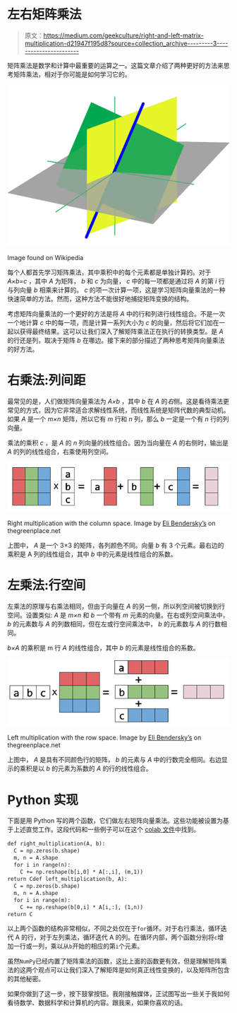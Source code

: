 # 左右矩阵乘法

> 原文：<https://medium.com/geekculture/right-and-left-matrix-multiplication-d21947f195d8?source=collection_archive---------3----------------------->

矩阵乘法是数学和计算中最重要的运算之一。这篇文章介绍了两种更好的方法来思考矩阵乘法，相对于你可能是如何学习它的。

![](img/a3cb3b4b45201cb75475f566d46d528d.png)

Image found on Wikipedia

每个人都首先学习矩阵乘法，其中乘积中的每个元素都是单独计算的。对于 *A×b=c* ，其中 *A* 为矩阵， *b* 和 *c* 为向量， *c* 中的每一项都是通过将 *A* 的第 *i* 行与列向量 *b* 相乘来计算的。 *c* 的项一次计算一项，这是学习矩阵向量乘法的一种快速简单的方法。然而，这种方法不能很好地捕捉矩阵变换的结构。

考虑矩阵向量乘法的一个更好的方法是将 *A* 中的行和列进行线性组合。不是一次一个地计算 *c* 中的每一项，而是计算一系列大小为 *c* 的向量，然后将它们加在一起以获得最终结果。这可以让我们深入了解矩阵乘法正在执行的转换类型。是 *A* 的行还是列，取决于矩阵 *b* 在哪边。接下来的部分描述了两种思考矩阵向量乘法的好方法。

# 右乘法:列间距

最常见的是，人们做矩阵向量乘法为 *A×b* ，其中 *b* 在 *A* 的*右*侧。这是看待乘法更常见的方式，因为它非常适合求解线性系统，而线性系统是矩阵代数的典型动机。如果 *A* 是一个 *m×n* 矩阵，所以它有 *m* 行和 *n* 列，那么 *b* 一定是一个有 *n* 行的列向量。

乘法的乘积 *c* ，是 *A* 的 *n* 列向量的线性组合。因为当向量在 *A* 的右侧时，输出是 *A* 的列的线性组合，右乘使用列空间。

![](img/7943550b3fa4a9ce445a6283b9e8dc85.png)

Right multiplication with the column space. Image by [Eli Bendersky’s](https://eli.thegreenplace.net/) on thegreenplace.net

上图中， *A* 是一个 3×3 的矩阵，各列颜色不同。向量 *b* 有 3 个元素。最右边的乘积是 A 列的线性组合，其中 *b* 中的元素是线性组合的系数。

# 左乘法:行空间

左乘法的原理与右乘法相同，但由于向量在 *A* 的另一侧，所以列空间被切换到行空间。设置类似: *A* 是 *m×n* 和 *b* 一个带有 *m* 元素的向量。在右或列空间乘法中， *b* 的元素数与 *A* 的列数相同，但在左或行空间乘法中， *b* 的元素数与 *A* 的行数相同。

*b×A* 的乘积是 m 行 *A* 的线性组合，其中 *b* 的元素是线性组合的系数。

![](img/2578ffa4fb3d552718dbba701b0eafc5.png)

Left multiplication with the row space. Image by [Eli Bendersky’s](https://eli.thegreenplace.net/) on thegreenplace.net

上图中， *A* 是具有不同颜色行的矩阵， *b* 的元素与 *A* 中的行数完全相同。右边显示的乘积是以 *b* 的元素为系数的 *A* 的行的线性组合。

# Python 实现

下面是用 Python 写的两个函数，它们做左右矩阵向量乘法。这些功能被设置为基于上述直觉工作。这段代码和一些例子可以在这个 [colab 文件](https://colab.research.google.com/drive/1D8haX5D-UONHr4AtriFbLYVXx3f6yd5s?usp=sharing)中找到。

```
def right_multiplication(A, b):
  C = np.zeros(b.shape)
  m, n = A.shape
  for i in range(n):
    C += np.reshape(b[i,0] * A[:,i], (m,1))
return Cdef left_multiplication(b, A):
  C = np.zeros(b.shape)
  m, n = A.shape
  for i in range(m):
    C += np.reshape(b[0,i] * A[i,:], (1,n))
return C
```

以上两个函数的结构非常相似，不同之处仅在于`for`循环。对于右行乘法，循环迭代 A 的行，对于左列乘法，循环迭代 A 的列。在循环内部，两个函数分别将`c`增加一行或一列，乘以从`b`开始的相应的第`i`个元素。

虽然`NumPy`已经内置了矩阵乘法的函数，这比上面的函数更有效，但是理解矩阵乘法的这两个观点可以让我们深入了解矩阵是如何真正线性变换的，以及矩阵所包含的其他秘密。

如果你做到了这一步，按下鼓掌按钮。我刚接触媒体，正试图写出一些关于我如何看待数学、数据科学和计算机的内容。跟我来，如果你喜欢的话。